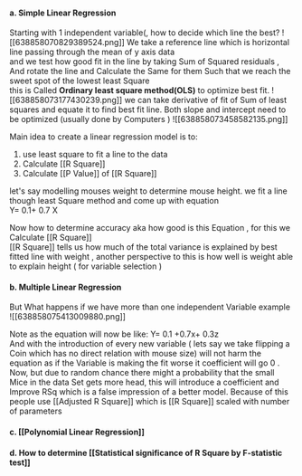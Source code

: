 #### a. Simple Linear Regression
Starting with 1 independent variable(, how to decide which line the best?
![[638858070829389524.png]]
We take a reference line which is horizontal line passing through the mean of y axis data  
and we test how good fit in the line by taking Sum of Squared residuals , And rotate the line and Calculate the Same for them Such that we reach the sweet spot of the lowest least Square  
this is Called **Ordinary least square method(OLS)** to optimize best fit.
![[638858073177430239.png]]
we can take derivative of fit of Sum of least squares and equate it to find best fit line. Both slope and intercept need to be optimized (usually done by Computers )
![[638858073458582135.png]]

Main idea to create a linear regression model is to:  
1) use least square to fit a line to the data  
2) Calculate [[R Square]]
3) Calculate [[P Value]] of [[R Square]]
  
let's say modelling mouses weight to determine mouse height. we fit a line though least Square method and come up with equation  
Y= 0.1+ 0.7 X  
  
Now how to determine accuracy aka how good is this Equation , for this we Calculate [[R Square]]  
[[R Square]] tells us how much of the total variance is explained by best fitted line with weight , another perspective to this is how well is weight able to explain height ( for variable selection )

#### b. Multiple Linear Regression
But What happens if we have more than one independent Variable
example
![[638858075413009880.png]]

Note as the equation will now be like:
Y= 0.1 +0.7x+ 0.3z  
And with the introduction of every new variable ( lets say we take flipping a Coin which has no direct relation with mouse size) will not harm the equation as if the Variable is making the fit worse it coefficient will go 0 .
Now, but due to random chance there might a probability that the small Mice in the data Set gets more head, this will introduce a coefficient and Improve RSq which is a false impression of a better model.
Because of this people use  [[Adjusted R Square]] which is [[R Square]] scaled with number of parameters  



#### c. [[Polynomial Linear Regression]]

#### d. How to determine [[Statistical significance of R Square by F-statistic test]]

